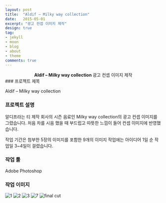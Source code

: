 ```yaml
---
layout: post
title:  "Aldif – Milky way collection"
date:   2015-05-01
excerpt: "광고 컨셉 이미지 제작"
design: true
tag:
- jekyll
- moon
- blog
- about
- theme
comments: true
---
```


<center><b>Aldif – Milky way collection </b>광고 컨셉 이미지 제작</center> 
### 프로젝트 제목

Aldif – Milky way collection 

### 프로젝트 설명

 알디프라는 티 제작 회사의 시즌 음료인 Milky way collection의 광고 컨셉 이미지를 그렸습니다. 처음 차를 시음 했을 때 부드럽고 따뜻한 느낌이 들어 컨셉 이미지에 반영했습니다. 

작업 기간은 첨부한 5장의 이미지를 포함한 9개의 이미지 작업에는 아이디어 1일 순 작업일 3~4일이 걸렸습니다.

### 작업 툴

Adobe Photoshop

### 작업 이미지

![1](https://user-images.githubusercontent.com/18138559/72423681-05e37100-37c8-11ea-8f33-0fa00570240b.jpg)
![2](https://user-images.githubusercontent.com/18138559/72423689-08de6180-37c8-11ea-960e-93d7c3f0622c.jpg)
![3](https://user-images.githubusercontent.com/18138559/72423690-0a0f8e80-37c8-11ea-9a19-d8c9ca858aee.jpg)
![7](https://user-images.githubusercontent.com/18138559/72423695-0b40bb80-37c8-11ea-9b45-68df4fcc9ed4.jpg)
![final cut](https://user-images.githubusercontent.com/18138559/72423697-0c71e880-37c8-11ea-90d5-9a3456e89295.jpg)